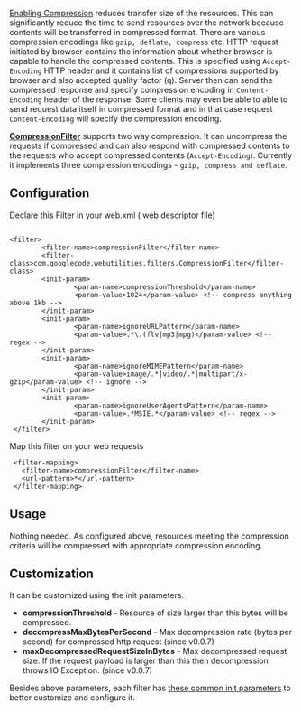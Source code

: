 [Enabling Compression](http://developer.yahoo.com/performance/rules.html#gzip) reduces transfer size of the resources.  This can significantly reduce the time to send resources over the network because contents will be transferred in compressed format. There are various compression encodings like `gzip, deflate, compress` etc. HTTP request initiated by browser contains the information about whether browser is capable to handle the compressed contents. This is specified using `Accept-Encoding` HTTP header and it contains list of compressions supported by browser and also accepted quality factor (q). Server then can send the compressed response and specify compression encoding in `Content-Encoding` header of the response. Some clients may even be able to able to send request data itself in compressed format and in that case request `Content-Encoding` will specify the compression encoding.

**[CompressionFilter](CompressionFilter.md)** supports two way compression. It can uncompress the requests if compressed and can also respond with compressed contents to the requests who accept compressed contents (`Accept-Encoding`). Currently it implements three compression encodings - `gzip, compress and deflate`.

## Configuration ##

Declare this Filter in your web.xml ( web descriptor file)
```

<filter>
        <filter-name>compressionFilter</filter-name>
        <filter-class>com.googlecode.webutilities.filters.CompressionFilter</filter-class>
        <init-param> 
                <param-name>compressionThreshold</param-name>
                <param-value>1024</param-value> <!-- compress anything above 1kb -->
        </init-param>
        <init-param> 
                <param-name>ignoreURLPattern</param-name>
                <param-value>.*\.(flv|mp3|mpg)</param-value> <!-- regex -->
        </init-param>
        <init-param> 
                <param-name>ignoreMIMEPattern</param-name>
                <param-value>image/.*|video/.*|multipart/x-gzip</param-value> <!-- ignore -->
        </init-param>
        <init-param> 
                <param-name>ignoreUserAgentsPattern</param-name>
                <param-value>.*MSIE.*</param-value> <!-- regex -->
        </init-param>
 </filter>

```
Map this filter on your web requests
```
 <filter-mapping>
   <filter-name>compressionFilter</filter-name>
   <url-pattern>*</url-pattern>
 </filter-mapping>
```
## Usage ##

Nothing needed. As configured above, resources meeting the compression criteria will be compressed with appropriate compression encoding.

## Customization ##

It can be customized using the init parameters.

  * **compressionThreshold** - Resource of size larger than this bytes will be compressed.
  * **decompressMaxBytesPerSecond** - Max decompression rate (bytes per second) for compressed http request (since v0.0.7)
  * **maxDecompressedRequestSizeInBytes** - Max decompressed request size. If the request payload is larger than this then decompression throws IO Exception. (since v0.0.7)

Besides above parameters, each filter has [these  common init parameters](CommonFilterParameters.md) to better customize and configure it.